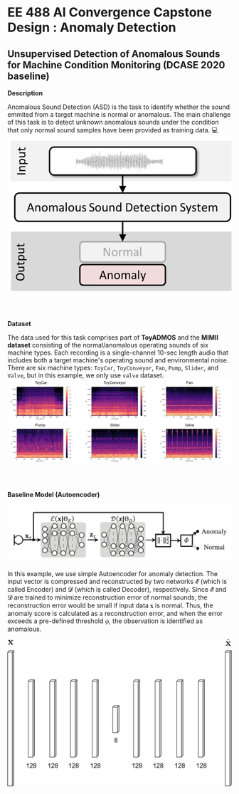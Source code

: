 # **EE 488 AI Convergence Capstone Design : Anomaly Detection**
## **Unsupervised Detection of Anomalous Sounds for Machine Condition Monitoring (DCASE 2020 baseline)**

**Description**

Anomalous Sound Detection (ASD) is the task to identify whether the sound emmited from a target machine is normal or anomalous. 
The main challenge of this task is to detect unknown anomalous sounds under the condition that only normal sound samples have been provided as training data. 💻
![ASD](image/ASD.png)

<br>
<br>

**Dataset**

The data used for this task comprises part of **ToyADMOS** and the **MIMII dataset** consisting of the normal/anomalous operating sounds of six machine types. Each recording is a single-channel 10-sec length audio that includes both a target machine's operating sound and environmental noise. There are six machine types: `ToyCar`, `ToyConveyor`, `Fan`, `Pump`, `Slider`, and `Valve`, but in this example, we only use `valve` dataset.
![Dataset](image/Dataset.png)


<br>
<br>

**Baseline Model (Autoencoder)**

![AE](image/Autoencoder.png)

In this example, we use simple Autoencoder for anomaly detection. The input vector is compressed and reconstructed by two networks 𝓔 (which is called Encoder) and 𝓓 (which is called Decoder), respectively. Since 𝓔 and 𝓓 are trained to minimize reconstruction error of normal sounds, the reconstruction error would be small if input data 𝐱 is normal. Thus, the anomaly score is calculated as a reconstruction error, and when the error exceeds a pre-defined threshold 𝜙, the observation is identified as anomalous.

![AE](image/Autoencoder2.png)
